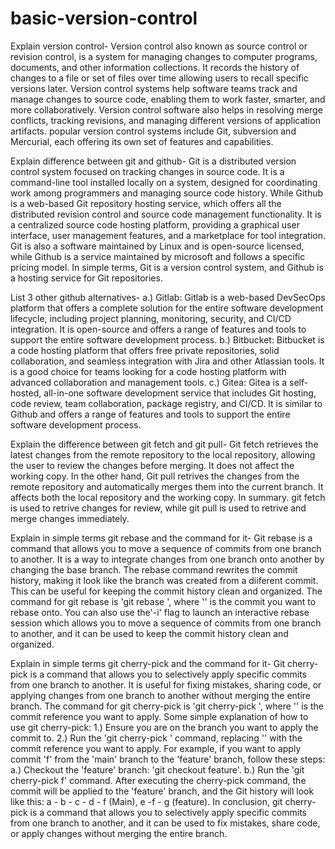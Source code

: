 # basic-version-control
Explain version control- Version control also known as source control or revision control, is a system for managing changes to computer programs, documents, and other information collections. It records the history of changes to a file or set of files over time allowing users to recall specific versions later. Version control systems help software teams track and manage changes to source code, enabling them to work faster, smarter, and more collaboratively. Version control software also helps in resolving merge conflicts, tracking revisions, and managing different versions of application artifacts. popular version control systems include Git, subversion and Mercurial, each offering its own set of features and capabilities.


Explain difference between git and github- Git is a distributed version control system focused on tracking changes in source code. It is a command-line tool installed locally on a system, designed for coordinating work among programmers and managing source code history. While Github is a web-based Git repository hosting service, which offers all the distributed revision control and source code management functionality. It is a centralized source code hosting platform, providing a graphical user interface, user management features, and a marketplace for tool integration. Git is also a software maintained by Linux and is open-source licensed, while Github is a service maintained by microsoft and follows a specific pricing model. In simple terms, Git is a version control system, and Github is a hosting service for Git repositories.


List 3 other github alternatives- a.) Gitlab: Gitlab is a web-based DevSecOps platform that offers a complete solution for the entire software development lifecycle, including project planning, monitoring, security, and CI/CD integration. It is open-source and offers a range of features and tools to support the entire software development process. b.) Bitbucket: Bitbucket is a code hosting platform that offers free private repositories, solid collaboration, and seamless integration with Jira and other Atlassian tools. It is a good choice for teams looking for a code hosting platform with advanced collaboration and management tools. c.) Gitea: Gitea is a self-hosted, all-in-one software development service that includes Git hosting, code review, team collaboration, package registry, and CI/CD. It is similar to Github and offers a range of features and tools to support the entire software development process.


Explain the difference between git fetch and git pull- Git fetch retrieves the latest changes from the remote repository to the local repository, allowing the user to review the changes before merging. It does not affect the working copy. In the other hand, Git pull retrives the changes from the remote repository and automatically merges them into the current branch. It affects both the local repository and the working copy. In summary. git fetch is used to retrive changes for review, while git pull is used to retrive and merge changes immediately.


Explain in simple terms git rebase and the command for it- Git rebase is a command that allows you to move a sequence of commits from one branch to another. It is a way to integrate changes from one branch onto another by changing the base branch. The rebase command rewrites the commit history, making it look like the branch was created from a diiferent commit. This can be useful for keeping the commit history clean and organized. The command for git rebase is 'git rebase <base>', where '<base>' is the commit you want to rebase onto. You can also use the'-i' flag to launch an interactive rebase session which allows you to move a sequence of commits from one branch to another, and it can be used to keep the commit history clean and organized.


Explain in simple terms git cherry-pick and the command for it- Git cherry-pick is a command that allows you to selectively apply specific commits from one branch to another. It is useful for fixing mistakes, sharing code, or applying changes from one branch to another without merging the entire branch. The command for git cherry-pick is 'git cherry-pick <commit>', where '<commit>' is the commit reference you want to apply. Some simple explanation of how to use git cherry-pick: 1.) Ensure you are on the branch you want to apply the commit to. 2.) Run the 'git cherry-pick <commit>' command, replacing '<commit>' with the commit reference you want to apply. For example, if you want to apply commit 'f' from the 'main' branch to the 'feature' branch, follow these steps: a.) Checkout the 'feature' branch: 'git checkout feature'. b.) Run the 'git cherry-pick f' command. After executing the cherry-pick command, the commit will be applied to the 'feature' branch, and the Git history will look like this: a - b - c - d - f (Main), e -f - g (feature). In conclusion, git cherry-pick is a command that allows you to selectively apply specific commits from one branch to another, and it can be used to fix mistakes, share code, or apply changes without merging the entire branch.
